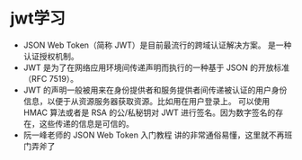 # jwt学习
- JSON Web Token（简称 JWT）是目前最流行的跨域认证解决方案。
是一种认证授权机制。
- JWT 是为了在网络应用环境间传递声明而执行的一种基于 JSON 的开放标准（RFC 7519）。
- JWT 的声明一般被用来在身份提供者和服务提供者间传递被认证的用户身份信息，以便于从资源服务器获取资源。比如用在用户登录上。
可以使用 HMAC 算法或者是 RSA 的公/私秘钥对 JWT 进行签名。因为数字签名的存在，这些传递的信息是可信的。
- 阮一峰老师的 JSON Web Token 入门教程 讲的非常通俗易懂，这里就不再班门弄斧了
